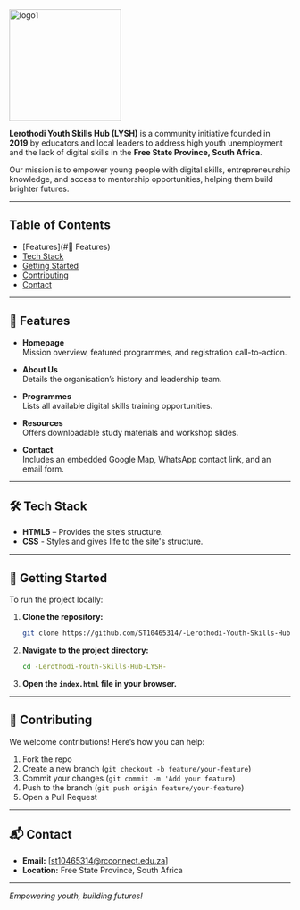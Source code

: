 <img width="200" height="200" alt="logo1" src="https://github.com/user-attachments/assets/812ea805-c6ef-4cdf-bb47-05187df92a3f" /> 

**Lerothodi Youth Skills Hub (LYSH)** is a community initiative founded in **2019** by educators and local leaders to address high youth unemployment and the lack of digital skills in the **Free State Province, South Africa**.

Our mission is to empower young people with digital skills, entrepreneurship knowledge, and access to mentorship opportunities, helping them build brighter futures.

---

## Table of Contents

- [Features](#🌟 Features)
- [Tech Stack](#🛠️TechStack)
- [Getting Started](#🚀GettingStarted)
- [Contributing](#🤝Contributing)
- [Contact](#📬Contact)

---

## 🌟 Features

- **Homepage**  
  Mission overview, featured programmes, and registration call-to-action.

- **About Us**  
  Details the organisation’s history and leadership team.

- **Programmes**  
  Lists all available digital skills training opportunities.

- **Resources**  
  Offers downloadable study materials and workshop slides.

- **Contact**  
  Includes an embedded Google Map, WhatsApp contact link, and an email form.

---

## 🛠️ Tech Stack

- **HTML5** – Provides the site’s structure.
- **CSS** - Styles and gives life to the site's structure.

---

## 🚀 Getting Started

To run the project locally:

1. **Clone the repository:**
   ```bash
   git clone https://github.com/ST10465314/-Lerothodi-Youth-Skills-Hub-LYSH-.git
   ```
2. **Navigate to the project directory:**
   ```bash
   cd -Lerothodi-Youth-Skills-Hub-LYSH-
   ```
3. **Open the `index.html` file in your browser.**

---

## 🤝 Contributing

We welcome contributions! Here’s how you can help:

1. Fork the repo
2. Create a new branch (`git checkout -b feature/your-feature`)
3. Commit your changes (`git commit -m 'Add your feature`)
4. Push to the branch (`git push origin feature/your-feature`)
5. Open a Pull Request

---

## 📬 Contact

- **Email:** [st10465314@rcconnect.edu.za]
- **Location:** Free State Province, South Africa

---

*Empowering youth, building futures!*
